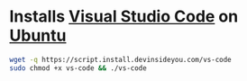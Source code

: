 # Installs [Visual Studio Code](https://code.visualstudio.com/) on [Ubuntu](https://www.ubuntu.com/)

```bash
wget -q https://script.install.devinsideyou.com/vs-code
sudo chmod +x vs-code && ./vs-code
```

